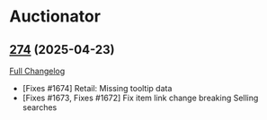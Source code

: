 # Auctionator

## [274](https://github.com/Auctionator/Auctionator/tree/274) (2025-04-23)
[Full Changelog](https://github.com/Auctionator/Auctionator/compare/273...274) 

- [Fixes #1674] Retail: Missing tooltip data  
- [Fixes #1673, Fixes #1672] Fix item link change breaking Selling searches  
